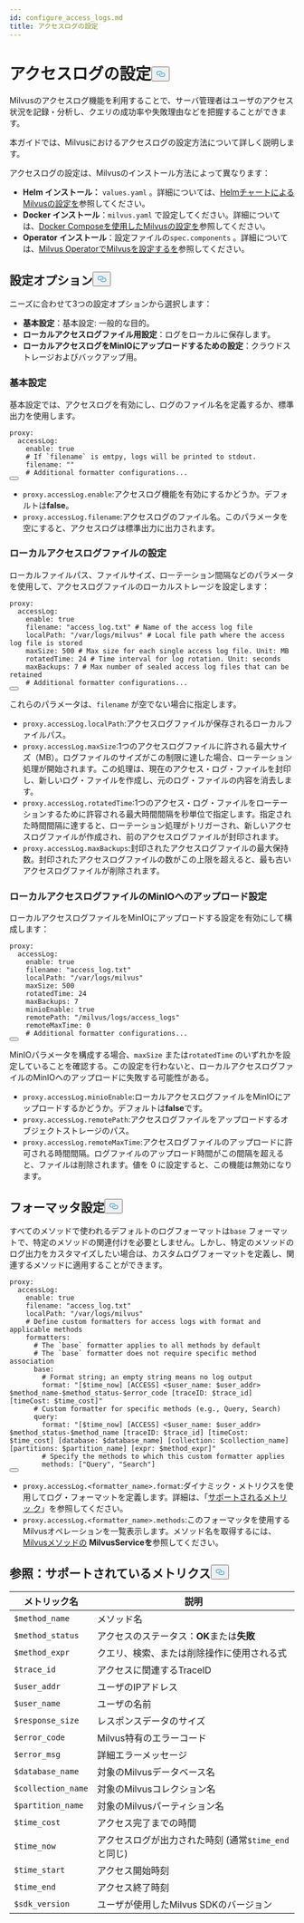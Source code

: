 ```yaml
---
id: configure_access_logs.md
title: アクセスログの設定
---
```

<h1 id="Configure-Access-Logs" class="common-anchor-header">アクセスログの設定<button data-href="#Configure-Access-Logs" class="anchor-icon" translate="no">
      <svg translate="no"
        aria-hidden="true"
        focusable="false"
        height="20"
        version="1.1"
        viewBox="0 0 16 16"
        width="16"
      >
        <path
          fill="#0092E4"
          fill-rule="evenodd"
          d="M4 9h1v1H4c-1.5 0-3-1.69-3-3.5S2.55 3 4 3h4c1.45 0 3 1.69 3 3.5 0 1.41-.91 2.72-2 3.25V8.59c.58-.45 1-1.27 1-2.09C10 5.22 8.98 4 8 4H4c-.98 0-2 1.22-2 2.5S3 9 4 9zm9-3h-1v1h1c1 0 2 1.22 2 2.5S13.98 12 13 12H9c-.98 0-2-1.22-2-2.5 0-.83.42-1.64 1-2.09V6.25c-1.09.53-2 1.84-2 3.25C6 11.31 7.55 13 9 13h4c1.45 0 3-1.69 3-3.5S14.5 6 13 6z"
        ></path>
      </svg>
    </button></h1><p>Milvusのアクセスログ機能を利用することで、サーバ管理者はユーザのアクセス状況を記録・分析し、クエリの成功率や失敗理由などを把握することができます。</p>
<p>本ガイドでは、Milvusにおけるアクセスログの設定方法について詳しく説明します。</p>
<p>アクセスログの設定は、Milvusのインストール方法によって異なります：</p>
<ul>
<li><strong>Helm インストール：</strong> <code translate="no">values.yaml</code> 。詳細については、<a href="/docs/ja/configure-helm.md">HelmチャートによるMilvusの設定を</a>参照してください。</li>
<li><strong>Docker インストール</strong>：<code translate="no">milvus.yaml</code> で設定してください。詳細については、<a href="/docs/ja/configure-docker.md">Docker Composeを使用したMilvusの設定を</a>参照してください。</li>
<li><strong>Operator インストール</strong>：設定ファイルの<code translate="no">spec.components</code> 。詳細については、<a href="/docs/ja/configure_operator.md">Milvus OperatorでMilvusを設定するを</a>参照してください。</li>
</ul>
<h2 id="Configuration-options" class="common-anchor-header">設定オプション<button data-href="#Configuration-options" class="anchor-icon" translate="no">
      <svg translate="no"
        aria-hidden="true"
        focusable="false"
        height="20"
        version="1.1"
        viewBox="0 0 16 16"
        width="16"
      >
        <path
          fill="#0092E4"
          fill-rule="evenodd"
          d="M4 9h1v1H4c-1.5 0-3-1.69-3-3.5S2.55 3 4 3h4c1.45 0 3 1.69 3 3.5 0 1.41-.91 2.72-2 3.25V8.59c.58-.45 1-1.27 1-2.09C10 5.22 8.98 4 8 4H4c-.98 0-2 1.22-2 2.5S3 9 4 9zm9-3h-1v1h1c1 0 2 1.22 2 2.5S13.98 12 13 12H9c-.98 0-2-1.22-2-2.5 0-.83.42-1.64 1-2.09V6.25c-1.09.53-2 1.84-2 3.25C6 11.31 7.55 13 9 13h4c1.45 0 3-1.69 3-3.5S14.5 6 13 6z"
        ></path>
      </svg>
    </button></h2><p>ニーズに合わせて3つの設定オプションから選択します：</p>
<ul>
<li><strong>基本設定</strong>：基本設定: 一般的な目的。</li>
<li><strong>ローカルアクセスログファイル用設定</strong>：ログをローカルに保存します。</li>
<li><strong>ローカルアクセスログをMinIOにアップロードするための設定</strong>：クラウドストレージおよびバックアップ用。</li>
</ul>
<h3 id="Base-config" class="common-anchor-header">基本設定</h3><p>基本設定では、アクセスログを有効にし、ログのファイル名を定義するか、標準出力を使用します。</p>
<pre><code translate="no" class="language-yaml"><span class="hljs-attr">proxy:</span>
  <span class="hljs-attr">accessLog:</span>
    <span class="hljs-attr">enable:</span> <span class="hljs-literal">true</span>
    <span class="hljs-comment"># If `filename` is emtpy, logs will be printed to stdout.</span>
    <span class="hljs-attr">filename:</span> <span class="hljs-string">&quot;&quot;</span>
    <span class="hljs-comment"># Additional formatter configurations...</span>
<button class="copy-code-btn"></button></code></pre>
<ul>
<li><code translate="no">proxy.accessLog.enable</code>:アクセスログ機能を有効にするかどうか。デフォルトは<strong>false</strong>。</li>
<li><code translate="no">proxy.accessLog.filename</code>:アクセスログのファイル名。このパラメータを空にすると、アクセスログは標準出力に出力されます。</li>
</ul>
<h3 id="Config-for-local-access-log-files" class="common-anchor-header">ローカルアクセスログファイルの設定</h3><p>ローカルファイルパス、ファイルサイズ、ローテーション間隔などのパラメータを使用して、アクセスログファイルのローカルストレージを設定します：</p>
<pre><code translate="no" class="language-yaml"><span class="hljs-attr">proxy:</span>
  <span class="hljs-attr">accessLog:</span>
    <span class="hljs-attr">enable:</span> <span class="hljs-literal">true</span>
    <span class="hljs-attr">filename:</span> <span class="hljs-string">&quot;access_log.txt&quot;</span> <span class="hljs-comment"># Name of the access log file</span>
    <span class="hljs-attr">localPath:</span> <span class="hljs-string">&quot;/var/logs/milvus&quot;</span> <span class="hljs-comment"># Local file path where the access log file is stored</span>
    <span class="hljs-attr">maxSize:</span> <span class="hljs-number">500</span> <span class="hljs-comment"># Max size for each single access log file. Unit: MB</span>
    <span class="hljs-attr">rotatedTime:</span> <span class="hljs-number">24</span> <span class="hljs-comment"># Time interval for log rotation. Unit: seconds</span>
    <span class="hljs-attr">maxBackups:</span> <span class="hljs-number">7</span> <span class="hljs-comment"># Max number of sealed access log files that can be retained</span>
    <span class="hljs-comment"># Additional formatter configurations...</span>
<button class="copy-code-btn"></button></code></pre>
<p>これらのパラメータは、<code translate="no">filename</code> が空でない場合に指定します。</p>
<ul>
<li><code translate="no">proxy.accessLog.localPath</code>:アクセスログファイルが保存されるローカルファイルパス。</li>
<li><code translate="no">proxy.accessLog.maxSize</code>:1つのアクセスログファイルに許される最大サイズ（MB）。ログファイルのサイズがこの制限に達した場合、ローテーション処理が開始されます。この処理は、現在のアクセス・ログ・ファイルを封印し、新しいログ・ファイルを作成し、元のログ・ファイルの内容を消去します。</li>
<li><code translate="no">proxy.accessLog.rotatedTime</code>:1つのアクセス・ログ・ファイルをローテーションするために許容される最大時間間隔を秒単位で指定します。指定された時間間隔に達すると、ローテーション処理がトリガーされ、新しいアクセスログファイルが作成され、前のアクセスログファイルが封印されます。</li>
<li><code translate="no">proxy.accessLog.maxBackups</code>:封印されたアクセスログファイルの最大保持数。封印されたアクセスログファイルの数がこの上限を超えると、最も古いアクセスログファイルが削除されます。</li>
</ul>
<h3 id="Config-for-uploading-local-access-log-files-to-MinIO" class="common-anchor-header">ローカルアクセスログファイルのMinIOへのアップロード設定</h3><p>ローカルアクセスログファイルをMinIOにアップロードする設定を有効にして構成します：</p>
<pre><code translate="no" class="language-yaml"><span class="hljs-attr">proxy:</span>
  <span class="hljs-attr">accessLog:</span>
    <span class="hljs-attr">enable:</span> <span class="hljs-literal">true</span>
    <span class="hljs-attr">filename:</span> <span class="hljs-string">&quot;access_log.txt&quot;</span>
    <span class="hljs-attr">localPath:</span> <span class="hljs-string">&quot;/var/logs/milvus&quot;</span>
    <span class="hljs-attr">maxSize:</span> <span class="hljs-number">500</span>
    <span class="hljs-attr">rotatedTime:</span> <span class="hljs-number">24</span> 
    <span class="hljs-attr">maxBackups:</span> <span class="hljs-number">7</span>
    <span class="hljs-attr">minioEnable:</span> <span class="hljs-literal">true</span>
    <span class="hljs-attr">remotePath:</span> <span class="hljs-string">&quot;/milvus/logs/access_logs&quot;</span>
    <span class="hljs-attr">remoteMaxTime:</span> <span class="hljs-number">0</span>
    <span class="hljs-comment"># Additional formatter configurations...</span>
<button class="copy-code-btn"></button></code></pre>
<p>MinIOパラメータを構成する場合、<code translate="no">maxSize</code> または<code translate="no">rotatedTime</code> のいずれかを設定していることを確認する。この設定を行わないと、ローカルアクセスログファイルのMinIOへのアップロードに失敗する可能性がある。</p>
<ul>
<li><code translate="no">proxy.accessLog.minioEnable</code>:ローカルアクセスログファイルをMinIOにアップロードするかどうか。デフォルトは<strong>false</strong>です。</li>
<li><code translate="no">proxy.accessLog.remotePath</code>:アクセスログファイルをアップロードするオブジェクトストレージのパス。</li>
<li><code translate="no">proxy.accessLog.remoteMaxTime</code>:アクセスログファイルのアップロードに許可される時間間隔。ログファイルのアップロード時間がこの間隔を超えると、ファイルは削除されます。値を 0 に設定すると、この機能は無効になります。</li>
</ul>
<h2 id="Formatter-config" class="common-anchor-header">フォーマッタ設定<button data-href="#Formatter-config" class="anchor-icon" translate="no">
      <svg translate="no"
        aria-hidden="true"
        focusable="false"
        height="20"
        version="1.1"
        viewBox="0 0 16 16"
        width="16"
      >
        <path
          fill="#0092E4"
          fill-rule="evenodd"
          d="M4 9h1v1H4c-1.5 0-3-1.69-3-3.5S2.55 3 4 3h4c1.45 0 3 1.69 3 3.5 0 1.41-.91 2.72-2 3.25V8.59c.58-.45 1-1.27 1-2.09C10 5.22 8.98 4 8 4H4c-.98 0-2 1.22-2 2.5S3 9 4 9zm9-3h-1v1h1c1 0 2 1.22 2 2.5S13.98 12 13 12H9c-.98 0-2-1.22-2-2.5 0-.83.42-1.64 1-2.09V6.25c-1.09.53-2 1.84-2 3.25C6 11.31 7.55 13 9 13h4c1.45 0 3-1.69 3-3.5S14.5 6 13 6z"
        ></path>
      </svg>
    </button></h2><p>すべてのメソッドで使われるデフォルトのログフォーマットは<code translate="no">base</code> フォーマットで、特定のメソッドの関連付けを必要としません。しかし、特定のメソッドのログ出力をカスタマイズしたい場合は、カスタムログフォーマットを定義し、関連するメソッドに適用することができます。</p>
<pre><code translate="no" class="language-yaml"><span class="hljs-attr">proxy:</span>
  <span class="hljs-attr">accessLog:</span>
    <span class="hljs-attr">enable:</span> <span class="hljs-literal">true</span>
    <span class="hljs-attr">filename:</span> <span class="hljs-string">&quot;access_log.txt&quot;</span>
    <span class="hljs-attr">localPath:</span> <span class="hljs-string">&quot;/var/logs/milvus&quot;</span>
    <span class="hljs-comment"># Define custom formatters for access logs with format and applicable methods</span>
    <span class="hljs-attr">formatters:</span>
      <span class="hljs-comment"># The `base` formatter applies to all methods by default</span>
      <span class="hljs-comment"># The `base` formatter does not require specific method association</span>
      <span class="hljs-attr">base:</span> 
        <span class="hljs-comment"># Format string; an empty string means no log output</span>
        <span class="hljs-attr">format:</span> <span class="hljs-string">&quot;[$time_now] [ACCESS] &lt;$user_name: $user_addr&gt; $method_name-$method_status-$error_code [traceID: $trace_id] [timeCost: $time_cost]&quot;</span>
      <span class="hljs-comment"># Custom formatter for specific methods (e.g., Query, Search)</span>
      <span class="hljs-attr">query:</span> 
        <span class="hljs-attr">format:</span> <span class="hljs-string">&quot;[$time_now] [ACCESS] &lt;$user_name: $user_addr&gt; $method_status-$method_name [traceID: $trace_id] [timeCost: $time_cost] [database: $database_name] [collection: $collection_name] [partitions: $partition_name] [expr: $method_expr]&quot;</span>
        <span class="hljs-comment"># Specify the methods to which this custom formatter applies</span>
        <span class="hljs-attr">methods:</span> [<span class="hljs-string">&quot;Query&quot;</span>, <span class="hljs-string">&quot;Search&quot;</span>]
<button class="copy-code-btn"></button></code></pre>
<ul>
<li><code translate="no">proxy.accessLog.&lt;formatter_name&gt;.format</code>:ダイナミック・メトリクスを使用してログ・フォーマットを定義します。詳細は、「<a href="#reference-supported-metrics">サポートされるメトリッ ク</a>」を参照してください。</li>
<li><code translate="no">proxy.accessLog.&lt;formatter_name&gt;.methods</code>:このフォーマッタを使用するMilvusオペレーションを一覧表示します。メソッド名を取得するには、<a href="https://github.com/milvus-io/milvus-proto/blob/master/proto/milvus.proto">Milvusメソッドの</a> <strong>MilvusServiceを</strong>参照してください。</li>
</ul>
<h2 id="Reference-Supported-metrics" class="common-anchor-header">参照：サポートされているメトリクス<button data-href="#Reference-Supported-metrics" class="anchor-icon" translate="no">
      <svg translate="no"
        aria-hidden="true"
        focusable="false"
        height="20"
        version="1.1"
        viewBox="0 0 16 16"
        width="16"
      >
        <path
          fill="#0092E4"
          fill-rule="evenodd"
          d="M4 9h1v1H4c-1.5 0-3-1.69-3-3.5S2.55 3 4 3h4c1.45 0 3 1.69 3 3.5 0 1.41-.91 2.72-2 3.25V8.59c.58-.45 1-1.27 1-2.09C10 5.22 8.98 4 8 4H4c-.98 0-2 1.22-2 2.5S3 9 4 9zm9-3h-1v1h1c1 0 2 1.22 2 2.5S13.98 12 13 12H9c-.98 0-2-1.22-2-2.5 0-.83.42-1.64 1-2.09V6.25c-1.09.53-2 1.84-2 3.25C6 11.31 7.55 13 9 13h4c1.45 0 3-1.69 3-3.5S14.5 6 13 6z"
        ></path>
      </svg>
    </button></h2><table>
<thead>
<tr><th>メトリック名</th><th>説明</th></tr>
</thead>
<tbody>
<tr><td><code translate="no">$method_name</code></td><td>メソッド名</td></tr>
<tr><td><code translate="no">$method_status</code></td><td>アクセスのステータス：<strong>OK</strong>または<strong>失敗</strong></td></tr>
<tr><td><code translate="no">$method_expr</code></td><td>クエリ、検索、または削除操作に使用される式</td></tr>
<tr><td><code translate="no">$trace_id</code></td><td>アクセスに関連するTraceID</td></tr>
<tr><td><code translate="no">$user_addr</code></td><td>ユーザのIPアドレス</td></tr>
<tr><td><code translate="no">$user_name</code></td><td>ユーザの名前</td></tr>
<tr><td><code translate="no">$response_size</code></td><td>レスポンスデータのサイズ</td></tr>
<tr><td><code translate="no">$error_code</code></td><td>Milvus特有のエラーコード</td></tr>
<tr><td><code translate="no">$error_msg</code></td><td>詳細エラーメッセージ</td></tr>
<tr><td><code translate="no">$database_name</code></td><td>対象のMilvusデータベース名</td></tr>
<tr><td><code translate="no">$collection_name</code></td><td>対象のMilvusコレクション名</td></tr>
<tr><td><code translate="no">$partition_name</code></td><td>対象のMilvusパーティション名</td></tr>
<tr><td><code translate="no">$time_cost</code></td><td>アクセス完了までの時間</td></tr>
<tr><td><code translate="no">$time_now</code></td><td>アクセスログが出力された時刻 (通常<code translate="no">$time_end</code> と同じ)</td></tr>
<tr><td><code translate="no">$time_start</code></td><td>アクセス開始時刻</td></tr>
<tr><td><code translate="no">$time_end</code></td><td>アクセス終了時刻</td></tr>
<tr><td><code translate="no">$sdk_version</code></td><td>ユーザが使用したMilvus SDKのバージョン</td></tr>
</tbody>
</table>
